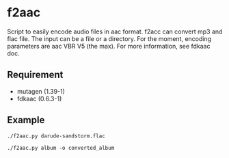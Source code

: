 # f2aac
Script to easily encode audio files in aac format.
f2acc can convert mp3 and flac file.
The input can be a file or a directory.
For the moment, encoding parameters are aac VBR V5 (the max). For more information, see fdkaac doc.

## Requirement
- mutagen (1.39-1)
- fdkaac (0.6.3-1)

## Example
```
./f2aac.py darude-sandstorm.flac
```
```
./f2aac.py album -o converted_album
```

